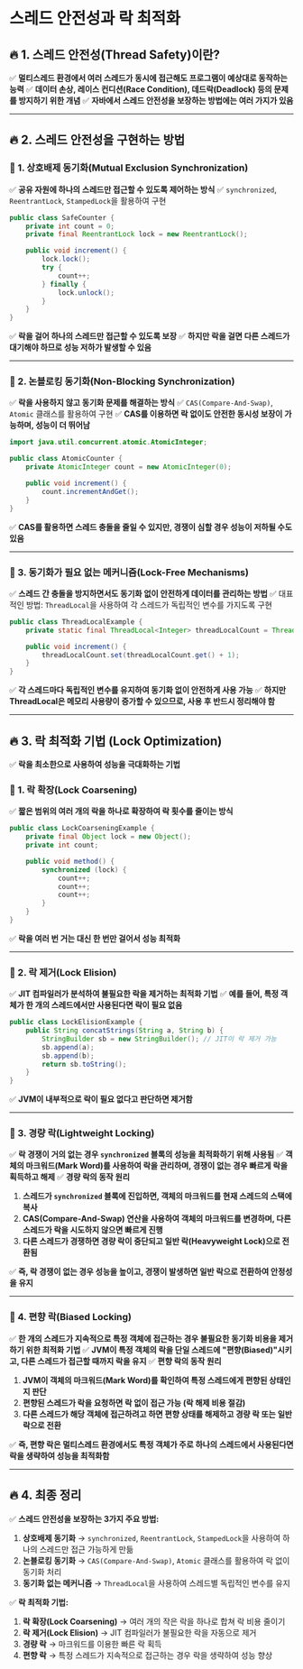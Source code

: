 # 스레드 안전성과 락 최적화

## 🔥 1. 스레드 안전성(Thread Safety)이란?
✅ **멀티스레드 환경에서 여러 스레드가 동시에 접근해도 프로그램이 예상대로 동작하는 능력**
✅ **데이터 손상, 레이스 컨디션(Race Condition), 데드락(Deadlock) 등의 문제를 방지하기 위한 개념**
✅ **자바에서 스레드 안전성을 보장하는 방법에는 여러 가지가 있음**

---

## 🔥 2. 스레드 안전성을 구현하는 방법

### **🚀 1. 상호배제 동기화(Mutual Exclusion Synchronization)**
✅ **공유 자원에 하나의 스레드만 접근할 수 있도록 제어하는 방식**
✅ `synchronized`, `ReentrantLock`, `StampedLock`을 활용하여 구현

```java
public class SafeCounter {
    private int count = 0;
    private final ReentrantLock lock = new ReentrantLock();

    public void increment() {
        lock.lock();
        try {
            count++;
        } finally {
            lock.unlock();
        }
    }
}
```
✅ **락을 걸어 하나의 스레드만 접근할 수 있도록 보장**
✅ **하지만 락을 걸면 다른 스레드가 대기해야 하므로 성능 저하가 발생할 수 있음**

---

### **🚀 2. 논블로킹 동기화(Non-Blocking Synchronization)**
✅ **락을 사용하지 않고 동기화 문제를 해결하는 방식**
✅ `CAS(Compare-And-Swap)`, `Atomic` 클래스를 활용하여 구현
✅ **CAS를 이용하면 락 없이도 안전한 동시성 보장이 가능하며, 성능이 더 뛰어남**

```java
import java.util.concurrent.atomic.AtomicInteger;

public class AtomicCounter {
    private AtomicInteger count = new AtomicInteger(0);

    public void increment() {
        count.incrementAndGet();
    }
}
```
✅ **CAS를 활용하면 스레드 충돌을 줄일 수 있지만, 경쟁이 심할 경우 성능이 저하될 수도 있음**

---

### **🚀 3. 동기화가 필요 없는 메커니즘(Lock-Free Mechanisms)**
✅ **스레드 간 충돌을 방지하면서도 동기화 없이 안전하게 데이터를 관리하는 방법**
✅ 대표적인 방법: `ThreadLocal`을 사용하여 각 스레드가 독립적인 변수를 가지도록 구현

```java
public class ThreadLocalExample {
    private static final ThreadLocal<Integer> threadLocalCount = ThreadLocal.withInitial(() -> 0);

    public void increment() {
        threadLocalCount.set(threadLocalCount.get() + 1);
    }
}
```
✅ **각 스레드마다 독립적인 변수를 유지하여 동기화 없이 안전하게 사용 가능**
✅ **하지만 ThreadLocal은 메모리 사용량이 증가할 수 있으므로, 사용 후 반드시 정리해야 함**

---

## 🔥 3. 락 최적화 기법 (Lock Optimization)
✅ **락을 최소한으로 사용하여 성능을 극대화하는 기법**

### **🚀 1. 락 확장(Lock Coarsening)**
✅ **짧은 범위의 여러 개의 락을 하나로 확장하여 락 횟수를 줄이는 방식**

```java
public class LockCoarseningExample {
    private final Object lock = new Object();
    private int count;

    public void method() {
        synchronized (lock) {
            count++;
            count++;
            count++;
        }
    }
}
```
✅ **락을 여러 번 거는 대신 한 번만 걸어서 성능 최적화**

---

### **🚀 2. 락 제거(Lock Elision)**
✅ **JIT 컴파일러가 분석하여 불필요한 락을 제거하는 최적화 기법**
✅ **예를 들어, 특정 객체가 한 개의 스레드에서만 사용된다면 락이 필요 없음**

```java
public class LockElisionExample {
    public String concatStrings(String a, String b) {
        StringBuilder sb = new StringBuilder(); // JIT이 락 제거 가능
        sb.append(a);
        sb.append(b);
        return sb.toString();
    }
}
```
✅ **JVM이 내부적으로 락이 필요 없다고 판단하면 제거함**

---

### **🚀 3. 경량 락(Lightweight Locking)**
✅ **락 경쟁이 거의 없는 경우 `synchronized` 블록의 성능을 최적화하기 위해 사용됨**
✅ **객체의 마크워드(Mark Word)를 사용하여 락을 관리하며, 경쟁이 없는 경우 빠르게 락을 획득하고 해제**
✅ **경량 락의 동작 원리**
1. **스레드가 `synchronized` 블록에 진입하면, 객체의 마크워드를 현재 스레드의 스택에 복사**
2. **CAS(Compare-And-Swap) 연산을 사용하여 객체의 마크워드를 변경하며, 다른 스레드가 락을 시도하지 않으면 빠르게 진행**
3. **다른 스레드가 경쟁하면 경량 락이 중단되고 일반 락(Heavyweight Lock)으로 전환됨**

✅ **즉, 락 경쟁이 없는 경우 성능을 높이고, 경쟁이 발생하면 일반 락으로 전환하여 안정성을 유지**

---

### **🚀 4. 편향 락(Biased Locking)**
✅ **한 개의 스레드가 지속적으로 특정 객체에 접근하는 경우 불필요한 동기화 비용을 제거하기 위한 최적화 기법**
✅ **JVM이 특정 객체의 락을 단일 스레드에 "편향(Biased)"시키고, 다른 스레드가 접근할 때까지 락을 유지**
✅ **편향 락의 동작 원리**
1. **JVM이 객체의 마크워드(Mark Word)를 확인하여 특정 스레드에게 편향된 상태인지 판단**
2. **편향된 스레드가 락을 요청하면 락 없이 접근 가능 (락 해제 비용 절감)**
3. **다른 스레드가 해당 객체에 접근하려고 하면 편향 상태를 해제하고 경량 락 또는 일반 락으로 전환**

✅ **즉, 편향 락은 멀티스레드 환경에서도 특정 객체가 주로 하나의 스레드에서 사용된다면 락을 생략하여 성능을 최적화함**

---

## 🔥 4. 최종 정리
✅ **스레드 안전성을 보장하는 3가지 주요 방법:**
1. **상호배제 동기화** → `synchronized`, `ReentrantLock`, `StampedLock`을 사용하여 하나의 스레드만 접근 가능하게 만듦
2. **논블로킹 동기화** → `CAS(Compare-And-Swap)`, `Atomic` 클래스를 활용하여 락 없이 동기화 처리
3. **동기화 없는 메커니즘** → `ThreadLocal`을 사용하여 스레드별 독립적인 변수를 유지

✅ **락 최적화 기법:**
1. **락 확장(Lock Coarsening)** → 여러 개의 작은 락을 하나로 합쳐 락 비용 줄이기
2. **락 제거(Lock Elision)** → JIT 컴파일러가 불필요한 락을 자동으로 제거
3. **경량 락** → 마크워드를 이용한 빠른 락 획득
4. **편향 락** → 특정 스레드가 지속적으로 접근하는 경우 락을 생략하여 성능 향상


